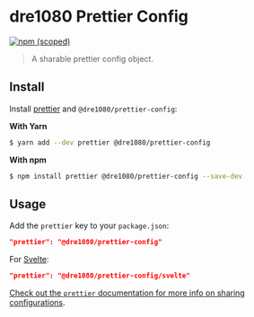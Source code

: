 # dre1080 Prettier Config

[![npm (scoped)](https://img.shields.io/npm/v/@dre1080/prettier-config)](https://www.npmjs.org/package/@dre1080/prettier-config)

> A sharable prettier config object.

## Install

Install [prettier](https://prettier.io/) and `@dre1080/prettier-config`:

**With Yarn**

```sh
$ yarn add --dev prettier @dre1080/prettier-config
```

**With npm**

```sh
$ npm install prettier @dre1080/prettier-config --save-dev
```

## Usage

Add the `prettier` key to your `package.json`:

```json
"prettier": "@dre1080/prettier-config"
```

For [Svelte](https://svelte.dev):

```json
"prettier": "@dre1080/prettier-config/svelte"
```

[Check out the `prettier` documentation for more info on sharing configurations](https://prettier.io/docs/en/configuration.html#sharing-configurations).
